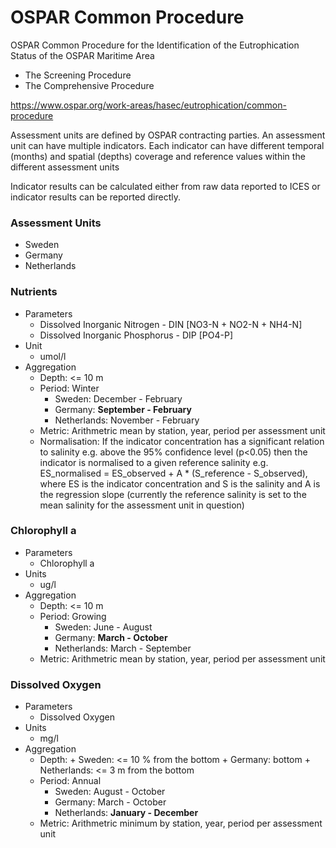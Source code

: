 # OSPAR Common Procedure

OSPAR Common Procedure for the Identification of the Eutrophication Status of the OSPAR Maritime Area

- The Screening Procedure
- The Comprehensive Procedure
  
<https://www.ospar.org/work-areas/hasec/eutrophication/common-procedure>

Assessment units are defined by OSPAR contracting parties. An assessment unit can have multiple indicators. Each indicator can have different temporal (months) and spatial (depths) coverage and reference values within the different assessment units

Indicator results can be calculated either from raw data reported to ICES or indicator results can be reported directly. 

### Assessment Units

- Sweden
- Germany
- Netherlands

### Nutrients

- Parameters
    * Dissolved Inorganic Nitrogen - DIN [NO3-N + NO2-N + NH4-N]
    * Dissolved Inorganic Phosphorus - DIP [PO4-P]
- Unit
    * umol/l
- Aggregation
    * Depth: <= 10 m
    * Period: Winter
        + Sweden: December - February
        + Germany: **September - February**
        + Netherlands: November - February
    * Metric: Arithmetric mean by station, year, period per assessment unit
    * Normalisation: If the indicator concentration has a significant relation to salinity e.g. above the 95% confidence level (p<0.05) then the indicator is normalised to a given reference salinity e.g. ES_normalised = ES_observed + A * (S_reference - S_observed), where ES is the indicator concentration and S is the salinity and A is the regression slope (currently the reference salinity is set to the mean salinity for the assessment unit in question)

### Chlorophyll a
- Parameters
    * Chlorophyll a
- Units
    * ug/l
- Aggregation
    * Depth: <= 10 m
    * Period: Growing
        + Sweden: June - August
        + Germany: **March - October**
        + Netherlands: March - September
    * Metric: Arithmetric mean by station, year, period per assessment unit

### Dissolved Oxygen
- Parameters
    * Dissolved Oxygen
- Units
    * mg/l
- Aggregation
    * Depth:
          + Sweden: <= 10 % from the bottom
          + Germany: bottom
          + Netherlands: <= 3 m from the bottom
    * Period: Annual
        + Sweden: August - October
        + Germany: March - October
        + Netherlands: **January - December**
    * Metric: Arithmetric minimum by station, year, period per assessment unit
